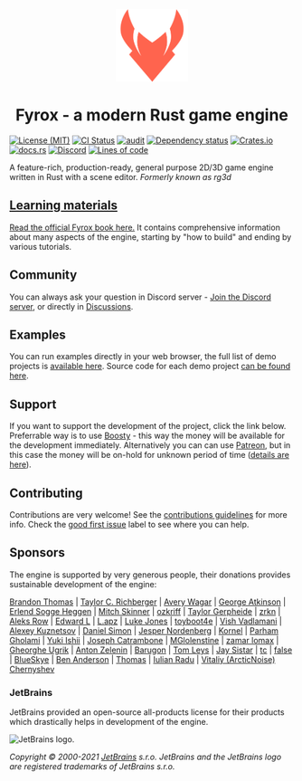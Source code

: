 <div align="center">
  <a href="https://ithreem.com/">
    <img src="pics/logo.png" width="128" height="128" alt="Fyrox" />
  </a>
  <h1>Fyrox - a modern Rust game engine</h1>
</div>

[![License (MIT)](https://img.shields.io/crates/l/i3m)](https://github.com/IThreeM/I3M-Engine-Core/blob/master/LICENSE.md)
[![CI Status](https://github.com/IThreeM/I3M-Engine-Core/actions/workflows/ci.yml/badge.svg)](https://github.com/IThreeM/I3M-Engine-Core/actions/workflows/ci.yml)
[![audit](https://github.com/IThreeM/I3M-Engine-Core/actions/workflows/audit.yml/badge.svg)](https://github.com/IThreeM/I3M-Engine-Core/actions/workflows/audit.yml)
[![Dependency status](https://deps.rs/repo/github/FyroxEngine/Fyrox/status.svg)](https://deps.rs/repo/github/FyroxEngine/Fyrox)
[![Crates.io](https://img.shields.io/crates/v/i3m)](https://crates.io/crates/i3m)
[![docs.rs](https://img.shields.io/badge/docs-website-blue)](https://docs.rs/Fyrox/)
[![Discord](https://img.shields.io/discord/756573453561102427)](https://discord.gg/xENF5Uh)
[![Lines of code](https://tokei.rs/b1/github/FyroxEngine/Fyrox)](https://github.com/IThreeM/I3M-Engine-Core)

A feature-rich, production-ready, general purpose 2D/3D game engine written in Rust with a scene editor.
_Formerly known as rg3d_

## [Learning materials](https://i3m-book.github.io/)

[Read the official Fyrox book here.](https://i3m-book.github.io/) It contains comprehensive information about many aspects of the engine, starting
by "how to build" and ending by various tutorials.

## Community

You can always ask your question in Discord server - [Join the Discord server](https://discord.gg/xENF5Uh), or directly in
[Discussions](https://github.com/IThreeM/I3M-Engine-Core/discussions).

## Examples

You can run examples directly in your web browser, the full list of demo projects is [available here](https://ithreem.com/examples.html).
Source code for each demo project [can be found here](https://github.com/FyroxEngine/i3m-demo-projects).

## Support

If you want to support the development of the project, click the link below. Preferrable way is to use [Boosty](https://boosty.to/i3m) - this way the money
will be available for the development immediately. Alternatively you can can use [Patreon](https://www.patreon.com/mrdimas), but in this case the money will
be on-hold for unknown period of time ([details are here](https://github.com/IThreeM/I3M-Engine-Core/issues/363)).

## Contributing

Contributions are very welcome! See the [contributions guidelines](CONTRIBUTING.md) for more info. Check the [good first issue](https://github.com/IThreeM/I3M-Engine-Core/issues?q=is%3Aissue+is%3Aopen+label%3A%22good+first+issue%22) label to
see where you can help.

## Sponsors

The engine is supported by very generous people, their donations provides sustainable development of the engine:

[Brandon Thomas](https://www.patreon.com/user?u=34951681) | [Taylor C. Richberger](https://www.patreon.com/user/creators?u=60141723) | [Avery Wagar](https://www.patreon.com/user?u=41863848) |
[George Atkinson](https://www.patreon.com/user?u=61771027) | [Erlend Sogge Heggen](https://www.patreon.com/amethystengine/creators) | [Mitch Skinner](https://www.patreon.com/user/creators?u=60141723) | [ozkriff](https://www.patreon.com/ozkriff) | [Taylor Gerpheide](https://www.patreon.com/user/creators?u=32274918) |
[zrkn](https://www.patreon.com/user/creators?u=23413376) | [Aleks Row](https://www.patreon.com/user/creators?u=51907853) | [Edward L](https://www.patreon.com/user/creators?u=53507198) | [L.apz](https://www.patreon.com/user/creators?u=5448832) | [Luke Jones](https://www.patreon.com/flukejones) | [toyboot4e](https://www.patreon.com/user/creators?u=53758973) | [Vish Vadlamani](https://www.patreon.com/user/creators?u=42768509) |
[Alexey Kuznetsov](https://www.patreon.com/user?u=39375025) | [Daniel Simon](https://www.patreon.com/user/creators?u=43754885) | [Jesper Nordenberg](https://www.patreon.com/jesnor) | [Kornel](https://www.patreon.com/user?u=59867) | [Parham Gholami](https://www.patreon.com/user?u=33009238) | [Yuki Ishii](https://www.patreon.com/user/creators?u=9564103) |
[Joseph Catrambone](https://www.patreon.com/user?u=4738580) | [MGlolenstine](https://github.com/MGlolenstine) | [zamar lomax](https://www.patreon.com/user?u=65928523) | [Gheorghe Ugrik](https://www.patreon.com/user?u=54846813) |
[Anton Zelenin](https://www.patreon.com/user?u=62378966) | [Barugon](https://www.patreon.com/user?u=11344465) | [Tom Leys](https://www.patreon.com/user?u=222856) | [Jay Sistar](https://www.patreon.com/user?u=284041) | [tc](https://www.patreon.com/user?u=11268466) | [false](https://www.patreon.com/user?u=713537) | [BlueSkye](https://www.patreon.com/EmotionalSnow) |
[Ben Anderson](https://www.patreon.com/user/creators?u=14436239) | [Thomas](https://www.patreon.com/user?u=317826) | [Iulian Radu](https://www.patreon.com/user?u=8698230) | [Vitaliy (ArcticNoise) Chernyshev](https://www.patreon.com/user?u=2601918)

### JetBrains

JetBrains provided an open-source all-products license for their products which drastically helps in development of the engine.

<img src="https://resources.jetbrains.com/storage/products/company/brand/logos/jb_beam.png" alt="JetBrains logo." width="200" height="200">

_Copyright © 2000-2021 [JetBrains](https://jb.gg/OpenSource) s.r.o. JetBrains and the JetBrains logo are registered trademarks of JetBrains s.r.o._
